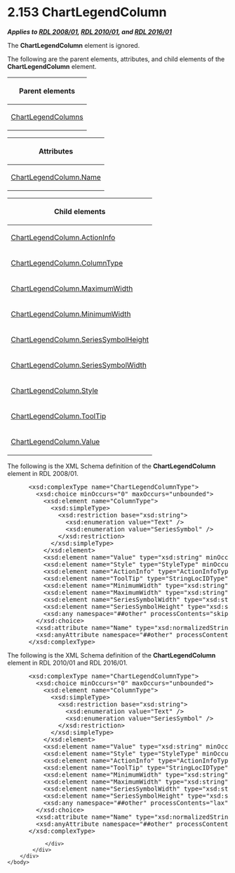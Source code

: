 <html dir="LTR" xmlns:mshelp="http://msdn.microsoft.com/mshelp" xmlns:ddue="http://ddue.schemas.microsoft.com/authoring/2003/5" xmlns:xlink="http://www.w3.org/1999/xlink" xmlns:tool="http://www.microsoft.com/tooltip">
    <head>
        <meta http-equiv="Content-Type" content="text/html; CHARSET=utf-8"></meta>
        <meta name="save" content="history"></meta>
        <title>2.153 ChartLegendColumn</title>
        <xml>
            <mshelp:toctitle title="2.153 ChartLegendColumn"></mshelp:toctitle>
            <mshelp:rltitle title="[MS-RDL]: ChartLegendColumn"></mshelp:rltitle>
            <mshelp:keyword index="A" term="76ae236d-5e08-4644-a88c-6be3f3a37ace"></mshelp:keyword>
            <mshelp:attr name="DCSext.ContentType" value="open specification"></mshelp:attr>
            <mshelp:attr name="AssetID" value="76ae236d-5e08-4644-a88c-6be3f3a37ace"></mshelp:attr>
            <mshelp:attr name="TopicType" value="kbRef"></mshelp:attr>
            <mshelp:attr name="DCSext.Title" value="[MS-RDL]: ChartLegendColumn" />
        </xml>
    </head>
    <body>
        <div id="header">
            <h1 class="heading">2.153 ChartLegendColumn</h1>
        </div>
        <div id="mainSection">
            <div id="mainBody">
                <div id="allHistory" class="saveHistory"></div>
                <div id="sectionSection0" class="section" name="collapseableSection">
                    

<p><b><i>Applies to </i></b><a href="1e855f94-4617-47e4-b89e-0856c6cb420f.html"><b><i>RDL 2008/01</i></b></a><b><i>,
</i></b><a href="3428e690-a348-4ec7-8a6a-8efb42d2cdee.html"><b><i>RDL 2010/01</i></b></a><b><i>,
and </i></b><a href="52ce3983-2bfc-4e72-9359-42aaf5fe4509.html"><b><i>RDL 2016/01</i></b></a></p>

<p>The <b>ChartLegendColumn</b> element is ignored.</p>

<p>The following are the parent elements, attributes, and child
elements of the <b>ChartLegendColumn</b> element.</p>

<table>
 <thead>
  <tr>
   <th>
   <p>Parent elements</p>
   </th>
  </tr>
 </thead>
 <tr>
  <td>
  <p><a href="b7696cd0-b9a6-4208-a03f-44cfe8219318.html">ChartLegendColumns</a></p>
  </td>
 </tr>
</table>

<p> </p>

<table>
 <thead>
  <tr>
   <th>
   <p>Attributes</p>
   </th>
  </tr>
 </thead>
 <tr>
  <td>
  <p><a href="7ca92772-e961-4c11-b335-4dc02ab74e0b.html">ChartLegendColumn.Name</a></p>
  </td>
 </tr>
</table>

<p> </p>

<table>
 <thead>
  <tr>
   <th>
   <p>Child elements</p>
   </th>
  </tr>
 </thead>
 <tr>
  <td>
  <p><a href="0d88baca-c3c5-42f5-b3d7-3bf884a3e53d.html">ChartLegendColumn.ActionInfo</a></p>
  </td>
 </tr>
 <tr>
  <td>
  <p><a href="39e0d3f9-d754-410d-a2bc-507a34eaec4c.html">ChartLegendColumn.ColumnType</a></p>
  </td>
 </tr>
 <tr>
  <td>
  <p><a href="1d1a8bf0-00da-46b6-9f90-e030d57aec72.html">ChartLegendColumn.MaximumWidth</a></p>
  </td>
 </tr>
 <tr>
  <td>
  <p><a href="09888c4b-3f28-49d8-b49c-a0efc76a7b6b.html">ChartLegendColumn.MinimumWidth</a></p>
  </td>
 </tr>
 <tr>
  <td>
  <p><a href="b9c77607-3185-4c27-84fb-7f216ba87408.html">ChartLegendColumn.SeriesSymbolHeight</a></p>
  </td>
 </tr>
 <tr>
  <td>
  <p><a href="415eaf5a-2a62-4fc2-975c-3509d0231e0a.html">ChartLegendColumn.SeriesSymbolWidth</a></p>
  </td>
 </tr>
 <tr>
  <td>
  <p><a href="68683341-d31c-4466-adb4-deb9adcea08c.html">ChartLegendColumn.Style</a></p>
  </td>
 </tr>
 <tr>
  <td>
  <p><a href="547e3af2-ab31-4e75-a172-b1b5faeaab3d.html">ChartLegendColumn.ToolTip</a></p>
  </td>
 </tr>
 <tr>
  <td>
  <p><a href="f25fa983-447d-4d9a-a0d4-b57d539d88bb.html">ChartLegendColumn.Value</a></p>
  </td>
 </tr>
</table>

<p>The following is the XML Schema definition of the <b>ChartLegendColumn</b>
element in RDL 2008/01.</p>

<dl>
<dd>
<div><pre> &lt;xsd:complexType name=&quot;ChartLegendColumnType&quot;&gt;
   &lt;xsd:choice minOccurs=&quot;0&quot; maxOccurs=&quot;unbounded&quot;&gt;
     &lt;xsd:element name=&quot;ColumnType&quot;&gt;
       &lt;xsd:simpleType&gt;
         &lt;xsd:restriction base=&quot;xsd:string&quot;&gt;
           &lt;xsd:enumeration value=&quot;Text&quot; /&gt;
           &lt;xsd:enumeration value=&quot;SeriesSymbol&quot; /&gt;
         &lt;/xsd:restriction&gt;
       &lt;/xsd:simpleType&gt;
     &lt;/xsd:element&gt;
     &lt;xsd:element name=&quot;Value&quot; type=&quot;xsd:string&quot; minOccurs=&quot;0&quot; /&gt;
     &lt;xsd:element name=&quot;Style&quot; type=&quot;StyleType&quot; minOccurs=&quot;0&quot; /&gt;
     &lt;xsd:element name=&quot;ActionInfo&quot; type=&quot;ActionInfoType&quot; minOccurs=&quot;0&quot; /&gt;
     &lt;xsd:element name=&quot;ToolTip&quot; type=&quot;StringLocIDType&quot; minOccurs=&quot;0&quot; /&gt;
     &lt;xsd:element name=&quot;MinimumWidth&quot; type=&quot;xsd:string&quot; minOccurs=&quot;0&quot; /&gt;
     &lt;xsd:element name=&quot;MaximumWidth&quot; type=&quot;xsd:string&quot; minOccurs=&quot;0&quot; /&gt;
     &lt;xsd:element name=&quot;SeriesSymbolWidth&quot; type=&quot;xsd:string&quot; minOccurs=&quot;0&quot; /&gt;
     &lt;xsd:element name=&quot;SeriesSymbolHeight&quot; type=&quot;xsd:string&quot; minOccurs=&quot;0&quot; /&gt;
     &lt;xsd:any namespace=&quot;##other&quot; processContents=&quot;skip&quot; /&gt;
   &lt;/xsd:choice&gt;
   &lt;xsd:attribute name=&quot;Name&quot; type=&quot;xsd:normalizedString&quot; use=&quot;required&quot; /&gt;
   &lt;xsd:anyAttribute namespace=&quot;##other&quot; processContents=&quot;skip&quot; /&gt;
 &lt;/xsd:complexType&gt;
</pre></div>
</dd></dl>

<p>The following is the XML Schema definition of the <b>ChartLegendColumn</b>
element in RDL 2010/01 and RDL 2016/01.</p>

<dl>
<dd>
<div><pre> &lt;xsd:complexType name=&quot;ChartLegendColumnType&quot;&gt;
   &lt;xsd:choice minOccurs=&quot;0&quot; maxOccurs=&quot;unbounded&quot;&gt;
     &lt;xsd:element name=&quot;ColumnType&quot;&gt;
       &lt;xsd:simpleType&gt;
         &lt;xsd:restriction base=&quot;xsd:string&quot;&gt;
           &lt;xsd:enumeration value=&quot;Text&quot; /&gt;
           &lt;xsd:enumeration value=&quot;SeriesSymbol&quot; /&gt;
         &lt;/xsd:restriction&gt;
       &lt;/xsd:simpleType&gt;
     &lt;/xsd:element&gt;
     &lt;xsd:element name=&quot;Value&quot; type=&quot;xsd:string&quot; minOccurs=&quot;0&quot; /&gt;
     &lt;xsd:element name=&quot;Style&quot; type=&quot;StyleType&quot; minOccurs=&quot;0&quot; /&gt;
     &lt;xsd:element name=&quot;ActionInfo&quot; type=&quot;ActionInfoType&quot; minOccurs=&quot;0&quot; /&gt;
     &lt;xsd:element name=&quot;ToolTip&quot; type=&quot;StringLocIDType&quot; minOccurs=&quot;0&quot; /&gt;
     &lt;xsd:element name=&quot;MinimumWidth&quot; type=&quot;xsd:string&quot; minOccurs=&quot;0&quot; /&gt;
     &lt;xsd:element name=&quot;MaximumWidth&quot; type=&quot;xsd:string&quot; minOccurs=&quot;0&quot; /&gt;
     &lt;xsd:element name=&quot;SeriesSymbolWidth&quot; type=&quot;xsd:string&quot; minOccurs=&quot;0&quot; /&gt;
     &lt;xsd:element name=&quot;SeriesSymbolHeight&quot; type=&quot;xsd:string&quot; minOccurs=&quot;0&quot; /&gt;
     &lt;xsd:any namespace=&quot;##other&quot; processContents=&quot;lax&quot; /&gt;
   &lt;/xsd:choice&gt;
   &lt;xsd:attribute name=&quot;Name&quot; type=&quot;xsd:normalizedString&quot; use=&quot;required&quot; /&gt;
   &lt;xsd:anyAttribute namespace=&quot;##other&quot; processContents=&quot;lax&quot; /&gt;
 &lt;/xsd:complexType&gt;
</pre></div>
</dd></dl>


                </div>
            </div>
        </div>
    </body>
</html>